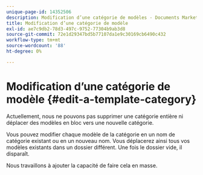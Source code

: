 ```yaml
---
unique-page-id: 14352506
description: Modification d’une catégorie de modèles - Documents Marketo - Documentation du produit
title: Modification d’une catégorie de modèle
exl-id: ae7c9db2-78d3-497c-9752-77304b9ab3d8
source-git-commit: 72e1d29347bd5b77107da1e9c30169cb6490c432
workflow-type: tm+mt
source-wordcount: '88'
ht-degree: 0%

---
```


# Modification d’une catégorie de modèle {#edit-a-template-category}

Actuellement, nous ne pouvons pas supprimer une catégorie entière ni déplacer des modèles en bloc vers une nouvelle catégorie.

Vous pouvez modifier chaque modèle de la catégorie en un nom de catégorie existant ou en un nouveau nom. Vous déplacerez ainsi tous vos modèles existants dans un dossier différent. Une fois le dossier vide, il disparaît.

Nous travaillons à ajouter la capacité de faire cela en masse.
